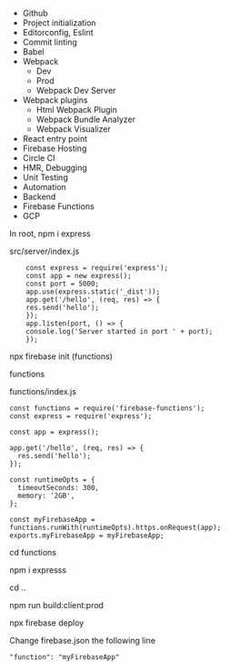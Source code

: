 - Github
- Project initialization
- Editorconfig, Eslint
- Commit linting
- Babel
- Webpack
  - Dev
  - Prod
  - Webpack Dev Server
- Webpack plugins
  - Html Webpack Plugin
  - Webpack Bundle Analyzer
  - Webpack Visualizer
- React entry point
- Firebase Hosting
- Circle CI
- HMR, Debugging
- Unit Testing
- Automation
- Backend
- Firebase Functions
- GCP

In root,
npm i express

src/server/index.js

        const express = require('express');
        const app = new express();
        const port = 5000;
        app.use(express.static('_dist'));
        app.get('/hello', (req, res) => {
        res.send('hello');
        });
        app.listen(port, () => {
        console.log('Server started in port ' + port);
        });

npx firebase init (functions)

functions

functions/index.js

    const functions = require('firebase-functions');
    const express = require('express');

    const app = express();

    app.get('/hello', (req, res) => {
      res.send('hello');
    });

    const runtimeOpts = {
      timeoutSeconds: 300,
      memory: '2GB',
    };

    const myFirebaseApp = functions.runWith(runtimeOpts).https.onRequest(app);
    exports.myFirebaseApp = myFirebaseApp;


cd functions

npm i expresss

cd ..

npm run build:client:prod

npx firebase deploy



Change firebase.json the following line

    "function": "myFirebaseApp"